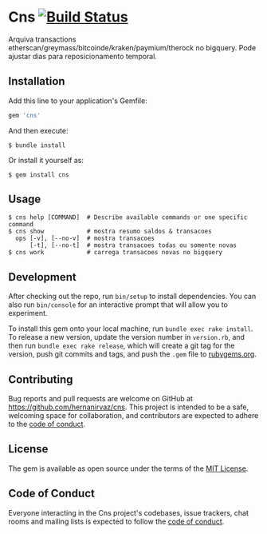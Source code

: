 # Cns [![Build Status](https://travis-ci.com/hernanirvaz/cns.svg?branch=master)](https://travis-ci.com/hernanirvaz/cns)

Arquiva transactions etherscan/greymass/bitcoinde/kraken/paymium/therock no bigquery. Pode ajustar dias para reposicionamento temporal.

## Installation

Add this line to your application's Gemfile:

```ruby
gem 'cns'
```

And then execute:

    $ bundle install

Or install it yourself as:

    $ gem install cns

## Usage

    $ cns help [COMMAND]  # Describe available commands or one specific command
    $ cns show            # mostra resumo saldos & transacoes
      ops [-v], [--no-v]  # mostra transacoes
          [-t], [--no-t]  # mostra transacoes todas ou somente novas
    $ cns work            # carrega transacoes novas no bigquery

## Development

After checking out the repo, run `bin/setup` to install dependencies. You can also run `bin/console` for an interactive prompt that will allow you to experiment.

To install this gem onto your local machine, run `bundle exec rake install`. To release a new version, update the version number in `version.rb`, and then run `bundle exec rake release`, which will create a git tag for the version, push git commits and tags, and push the `.gem` file to [rubygems.org](https://rubygems.org).

## Contributing

Bug reports and pull requests are welcome on GitHub at https://github.com/hernanirvaz/cns. This project is intended to be a safe, welcoming space for collaboration, and contributors are expected to adhere to the [code of conduct](https://github.com/hernanirvaz/cns/blob/master/CODE_OF_CONDUCT.md).


## License

The gem is available as open source under the terms of the [MIT License](https://opensource.org/licenses/MIT).

## Code of Conduct

Everyone interacting in the Cns project's codebases, issue trackers, chat rooms and mailing lists is expected to follow the [code of conduct](https://github.com/hernanirvaz/cns/blob/master/CODE_OF_CONDUCT.md).

